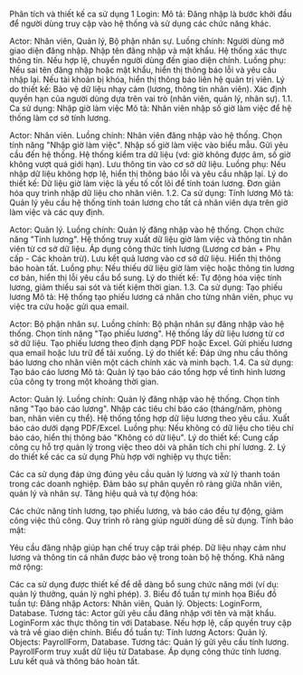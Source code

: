 Phân tích và thiết kế ca sử dụng
1 Login:
Mô tả:
Đăng nhập là bước khởi đầu để người dùng truy cập vào hệ thống và sử dụng các chức năng khác.

Actor: Nhân viên, Quản lý, Bộ phận nhân sự.
Luồng chính:
Người dùng mở giao diện đăng nhập.
Nhập tên đăng nhập và mật khẩu.
Hệ thống xác thực thông tin.
Nếu hợp lệ, chuyển người dùng đến giao diện chính.
Luồng phụ:
Nếu sai tên đăng nhập hoặc mật khẩu, hiển thị thông báo lỗi và yêu cầu nhập lại.
Nếu tài khoản bị khóa, hiển thị thông báo liên hệ quản trị viên.
Lý do thiết kế:
Bảo vệ dữ liệu nhạy cảm (lương, thông tin nhân viên).
Xác định quyền hạn của người dùng dựa trên vai trò (nhân viên, quản lý, nhân sự).
1.1. Ca sử dụng: Nhập giờ làm việc
Mô tả:
Nhân viên nhập số giờ làm việc để hệ thống làm cơ sở tính lương.

Actor: Nhân viên.
Luồng chính:
Nhân viên đăng nhập vào hệ thống.
Chọn tính năng "Nhập giờ làm việc".
Nhập số giờ làm việc vào biểu mẫu.
Gửi yêu cầu đến hệ thống.
Hệ thống kiểm tra dữ liệu (vd: giờ không được âm, số giờ không vượt quá giới hạn).
Lưu thông tin vào cơ sở dữ liệu.
Luồng phụ:
Nếu nhập dữ liệu không hợp lệ, hiển thị thông báo lỗi và yêu cầu nhập lại.
Lý do thiết kế:
Dữ liệu giờ làm việc là yếu tố cốt lõi để tính toán lương.
Đơn giản hóa quy trình nhập dữ liệu cho nhân viên.
1.2. Ca sử dụng: Tính lương
Mô tả:
Quản lý yêu cầu hệ thống tính toán lương cho tất cả nhân viên dựa trên giờ làm việc và các quy định.

Actor: Quản lý.
Luồng chính:
Quản lý đăng nhập vào hệ thống.
Chọn chức năng "Tính lương".
Hệ thống truy xuất dữ liệu giờ làm việc và thông tin nhân viên từ cơ sở dữ liệu.
Áp dụng công thức tính lương (Lương cơ bản + Phụ cấp - Các khoản trừ).
Lưu kết quả lương vào cơ sở dữ liệu.
Hiển thị thông báo hoàn tất.
Luồng phụ:
Nếu thiếu dữ liệu giờ làm việc hoặc thông tin lương cơ bản, hiển thị lỗi yêu cầu bổ sung.
Lý do thiết kế:
Tự động hóa việc tính lương, giảm thiểu sai sót và tiết kiệm thời gian.
1.3. Ca sử dụng: Tạo phiếu lương
Mô tả:
Hệ thống tạo phiếu lương cá nhân cho từng nhân viên, phục vụ việc tra cứu hoặc gửi qua email.

Actor: Bộ phận nhân sự.
Luồng chính:
Bộ phận nhân sự đăng nhập vào hệ thống.
Chọn tính năng "Tạo phiếu lương".
Hệ thống lấy dữ liệu lương từ cơ sở dữ liệu.
Tạo phiếu lương theo định dạng PDF hoặc Excel.
Gửi phiếu lương qua email hoặc lưu trữ để tải xuống.
Lý do thiết kế:
Đáp ứng nhu cầu thông báo lương cho nhân viên một cách chính xác và minh bạch.
1.4. Ca sử dụng: Tạo báo cáo lương
Mô tả:
Quản lý tạo báo cáo tổng hợp về tình hình lương của công ty trong một khoảng thời gian.

Actor: Quản lý.
Luồng chính:
Quản lý đăng nhập vào hệ thống.
Chọn tính năng "Tạo báo cáo lương".
Nhập các tiêu chí báo cáo (tháng/năm, phòng ban, nhân viên cụ thể).
Hệ thống tổng hợp dữ liệu lương theo yêu cầu.
Xuất báo cáo dưới dạng PDF/Excel.
Luồng phụ:
Nếu không có dữ liệu cho tiêu chí báo cáo, hiển thị thông báo "Không có dữ liệu".
Lý do thiết kế:
Cung cấp công cụ hỗ trợ quản lý trong việc theo dõi và phân tích chi phí lương.
2. Lý do thiết kế các ca sử dụng
Phù hợp với nghiệp vụ thực tiễn:

Các ca sử dụng đáp ứng đúng yêu cầu quản lý lương và xử lý thanh toán trong các doanh nghiệp.
Đảm bảo sự phân quyền rõ ràng giữa nhân viên, quản lý và nhân sự.
Tăng hiệu quả và tự động hóa:

Các chức năng tính lương, tạo phiếu lương, và báo cáo đều tự động, giảm công việc thủ công.
Quy trình rõ ràng giúp người dùng dễ sử dụng.
Tính bảo mật:

Yêu cầu đăng nhập giúp hạn chế truy cập trái phép.
Dữ liệu nhạy cảm như lương và thông tin cá nhân được bảo vệ trong toàn bộ hệ thống.
Khả năng mở rộng:

Các ca sử dụng được thiết kế để dễ dàng bổ sung chức năng mới (ví dụ: quản lý thưởng, quản lý nghỉ phép).
3. Biểu đồ tuần tự minh họa
Biểu đồ tuần tự: Đăng nhập
Actors: Nhân viên, Quản lý.
Objects: LoginForm, Database.
Tương tác:
Actor gửi yêu cầu đăng nhập với tên và mật khẩu.
LoginForm xác thực thông tin với Database.
Nếu hợp lệ, cấp quyền truy cập và trả về giao diện chính.
Biểu đồ tuần tự: Tính lương
Actors: Quản lý.
Objects: PayrollForm, Database.
Tương tác:
Quản lý gửi yêu cầu tính lương.
PayrollForm truy xuất dữ liệu từ Database.
Áp dụng công thức tính lương.
Lưu kết quả và thông báo hoàn tất.
